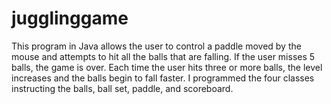# jugglinggame

This program in Java allows the user to control a paddle moved by the mouse and attempts to hit all the balls that are falling. If the user misses 5 balls, the game is over. Each time the user hits three or more balls, the level increases and the balls begin to fall faster. 
I programmed the four classes instructing the balls, ball set, paddle, and scoreboard.
